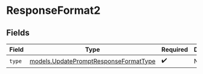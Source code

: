 # ResponseFormat2


## Fields

| Field                                                                                | Type                                                                                 | Required                                                                             | Description                                                                          |
| ------------------------------------------------------------------------------------ | ------------------------------------------------------------------------------------ | ------------------------------------------------------------------------------------ | ------------------------------------------------------------------------------------ |
| `type`                                                                               | [models.UpdatePromptResponseFormatType](../models/updatepromptresponseformattype.md) | :heavy_check_mark:                                                                   | N/A                                                                                  |